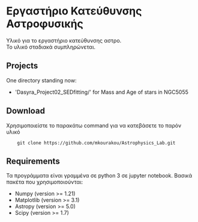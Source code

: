 # Εργαστήριο Κατεύθυνσης Αστροφυσικής
Υλικό για το εργαστήριο κατεύθυνσης αστρο.    
Το υλικό σταδιακά συμπληρώνεται.

## Projects
One directory standing now:

* 'Dasyra_Project02_SEDfitting/'   for Mass and Age of stars in NGC5055

## Download 
Χρησιμοποιείστε το παρακάτω command για να κατεβάσετε το παρόν υλικό

```
    git clone https://github.com/mkourakou/Astrophysics_Lab.git 
```

## Requirements
Τα προγράμματα είναι γραμμένα σε python 3 σε jupyter notebook.
Βασικά πακέτα που χρησιμοποιούνται:

* Numpy (version >= 1.21)
* Matplotlib (version >= 3.1)
* Astropy (version >= 5.0)
* Scipy (version >= 1.7)

